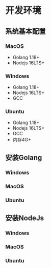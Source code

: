 # 开发环境

## 系统基本配置

### MacOS 
- Golang 1.18+
- Nodejs 16LTS+

### Windows
- Golang 1.18+
- Nodejs 16LTS+
- GCC

### Ubuntu
- Golang 1.18+
- Nodejs 16LTS+
- GCC
- 内存4G+

## 安装Golang

### Windows

### MacOS

### Ubuntu

## 安装NodeJs

### Windows

### MacOS

### Ubuntu